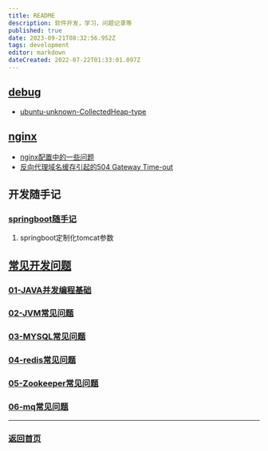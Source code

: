 ```yaml
---
title: README
description: 软件开发，学习，问题记录等
published: true
date: 2023-09-21T08:32:56.952Z
tags: development
editor: markdown
dateCreated: 2022-07-22T01:33:01.097Z
---
```


## [debug](/development/debug)

- [ubuntu-unknown-CollectedHeap-type](/development/debug/ubuntu-unknown-CollectedHeap-type)

##  [nginx](/development/nginx)

- [nginx配置中的一些问题](/development/nginx/config)
- [反向代理域名缓存引起的504 Gateway Time-out](/development/nginx/proxy-dns-cache)


## 开发随手记

### [springboot随手记](/development/note/springboot)
001. springboot定制化tomcat参数


## [常见开发问题](/development/interview)
### [01-JAVA并发编程基础](/development/interview/gupao/01-concurrency)
### [02-JVM常见问题](/development/interview/gupao/02-jvm)
### [03-MYSQL常见问题](/development/interview/gupao/03-mysql)
### [04-redis常见问题](/development/interview/gupao/04-redis常见问题)
### [05-Zookeeper常见问题](/development/interview/gupao/05-Zookeeper常见问题)
### [06-mq常见问题](/development/interview/gupao/06-mq常见问题)



---
### [返回首页](/home)